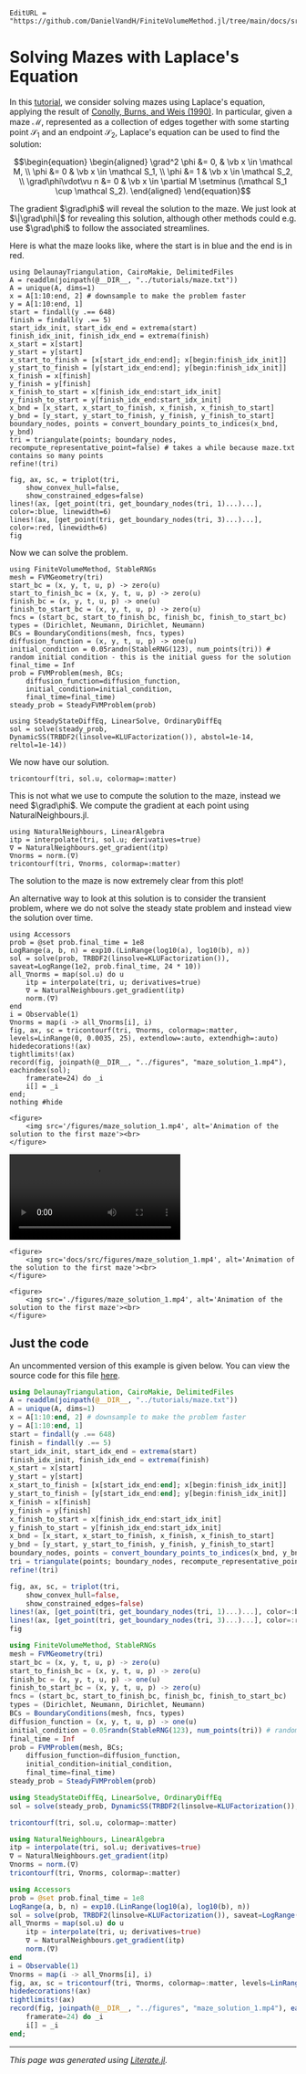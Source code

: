 ```@meta
EditURL = "https://github.com/DanielVandH/FiniteVolumeMethod.jl/tree/main/docs/src/literate_tutorials/solving_mazes_with_laplaces_equation.jl"
```

# Solving Mazes with Laplace's Equation
In this [tutorial](solving_mazes_with_laplaces_equation.md), we consider solving
mazes using Laplace's equation, applying the result of
[Conolly, Burns, and Weis (1990)](https://doi.org/10.1109/ROBOT.1990.126315).
In particular, given a maze $\mathcal M$, represented as a collection of edges together with some starting point
$\mathcal S_1$ and an endpoint $\mathcal S_2$,
Laplace's equation can be used to find the solution:
```math
\begin{equation}
\begin{aligned}
\grad^2 \phi &= 0, & \vb x \in \mathcal M, \\
\phi &= 0 & \vb x \in \mathcal S_1, \\
\phi &= 1 & \vb x \in \mathcal S_2, \\
\grad\phi\vdot\vu n &= 0 & \vb x \in \partial M \setminus (\mathcal S_1 \cup \mathcal S_2).
\end{aligned}
\end{equation}
```
The gradient $\grad\phi$ will reveal the solution to the maze.  We just look at $\|\grad\phi\|$
for revealing this solution, although other methods could e.g. use $\grad\phi$ to follow
the associated streamlines.

 Here is what the maze
looks like, where the start is in blue and the end is in red.

````@example solving_mazes_with_laplaces_equation
using DelaunayTriangulation, CairoMakie, DelimitedFiles
A = readdlm(joinpath(@__DIR__, "../tutorials/maze.txt"))
A = unique(A, dims=1)
x = A[1:10:end, 2] # downsample to make the problem faster
y = A[1:10:end, 1]
start = findall(y .== 648)
finish = findall(y .== 5)
start_idx_init, start_idx_end = extrema(start)
finish_idx_init, finish_idx_end = extrema(finish)
x_start = x[start]
y_start = y[start]
x_start_to_finish = [x[start_idx_end:end]; x[begin:finish_idx_init]]
y_start_to_finish = [y[start_idx_end:end]; y[begin:finish_idx_init]]
x_finish = x[finish]
y_finish = y[finish]
x_finish_to_start = x[finish_idx_end:start_idx_init]
y_finish_to_start = y[finish_idx_end:start_idx_init]
x_bnd = [x_start, x_start_to_finish, x_finish, x_finish_to_start]
y_bnd = [y_start, y_start_to_finish, y_finish, y_finish_to_start]
boundary_nodes, points = convert_boundary_points_to_indices(x_bnd, y_bnd)
tri = triangulate(points; boundary_nodes, recompute_representative_point=false) # takes a while because maze.txt contains so many points
refine!(tri)

fig, ax, sc, = triplot(tri,
    show_convex_hull=false,
    show_constrained_edges=false)
lines!(ax, [get_point(tri, get_boundary_nodes(tri, 1)...)...], color=:blue, linewidth=6)
lines!(ax, [get_point(tri, get_boundary_nodes(tri, 3)...)...], color=:red, linewidth=6)
fig
````

Now we can solve the problem.

````@example solving_mazes_with_laplaces_equation
using FiniteVolumeMethod, StableRNGs
mesh = FVMGeometry(tri)
start_bc = (x, y, t, u, p) -> zero(u)
start_to_finish_bc = (x, y, t, u, p) -> zero(u)
finish_bc = (x, y, t, u, p) -> one(u)
finish_to_start_bc = (x, y, t, u, p) -> zero(u)
fncs = (start_bc, start_to_finish_bc, finish_bc, finish_to_start_bc)
types = (Dirichlet, Neumann, Dirichlet, Neumann)
BCs = BoundaryConditions(mesh, fncs, types)
diffusion_function = (x, y, t, u, p) -> one(u)
initial_condition = 0.05randn(StableRNG(123), num_points(tri)) # random initial condition - this is the initial guess for the solution
final_time = Inf
prob = FVMProblem(mesh, BCs;
    diffusion_function=diffusion_function,
    initial_condition=initial_condition,
    final_time=final_time)
steady_prob = SteadyFVMProblem(prob)
````

````@example solving_mazes_with_laplaces_equation
using SteadyStateDiffEq, LinearSolve, OrdinaryDiffEq
sol = solve(steady_prob, DynamicSS(TRBDF2(linsolve=KLUFactorization()), abstol=1e-14, reltol=1e-14))
````

We now have our solution.

````@example solving_mazes_with_laplaces_equation
tricontourf(tri, sol.u, colormap=:matter)
````

This is not what we use to compute the solution to the maze,
instead we need $\grad\phi$. We compute the gradient at each point using
NaturalNeighbours.jl.

````@example solving_mazes_with_laplaces_equation
using NaturalNeighbours, LinearAlgebra
itp = interpolate(tri, sol.u; derivatives=true)
∇ = NaturalNeighbours.get_gradient(itp)
∇norms = norm.(∇)
tricontourf(tri, ∇norms, colormap=:matter)
````

The solution to the maze is now extremely clear from this plot!

An alternative way to look at this solution is to
consider the transient problem, where we do not solve the
steady state problem and instead view the solution over time.

````@example solving_mazes_with_laplaces_equation
using Accessors
prob = @set prob.final_time = 1e8
LogRange(a, b, n) = exp10.(LinRange(log10(a), log10(b), n))
sol = solve(prob, TRBDF2(linsolve=KLUFactorization()), saveat=LogRange(1e2, prob.final_time, 24 * 10))
all_∇norms = map(sol.u) do u
    itp = interpolate(tri, u; derivatives=true)
    ∇ = NaturalNeighbours.get_gradient(itp)
    norm.(∇)
end
i = Observable(1)
∇norms = map(i -> all_∇norms[i], i)
fig, ax, sc = tricontourf(tri, ∇norms, colormap=:matter, levels=LinRange(0, 0.0035, 25), extendlow=:auto, extendhigh=:auto)
hidedecorations!(ax)
tightlimits!(ax)
record(fig, joinpath(@__DIR__, "../figures", "maze_solution_1.mp4"), eachindex(sol);
    framerate=24) do _i
    i[] = _i
end;
nothing #hide
````

```@raw html
<figure>
    <img src='/figures/maze_solution_1.mp4', alt='Animation of the solution to the first maze'><br>
</figure>
```
![](../figures/maze_solution_1.mp4)

```@raw html
<figure>
    <img src='docs/src/figures/maze_solution_1.mp4', alt='Animation of the solution to the first maze'><br>
</figure>
```
```@raw html
<figure>
    <img src='./figures/maze_solution_1.mp4', alt='Animation of the solution to the first maze'><br>
</figure>
```
## Just the code
An uncommented version of this example is given below.
You can view the source code for this file [here](https://github.com/DanielVandH/FiniteVolumeMethod.jl/tree/new-docs/docs/src/literate_tutorials/solving_mazes_with_laplaces_equation.jl).

```julia
using DelaunayTriangulation, CairoMakie, DelimitedFiles
A = readdlm(joinpath(@__DIR__, "../tutorials/maze.txt"))
A = unique(A, dims=1)
x = A[1:10:end, 2] # downsample to make the problem faster
y = A[1:10:end, 1]
start = findall(y .== 648)
finish = findall(y .== 5)
start_idx_init, start_idx_end = extrema(start)
finish_idx_init, finish_idx_end = extrema(finish)
x_start = x[start]
y_start = y[start]
x_start_to_finish = [x[start_idx_end:end]; x[begin:finish_idx_init]]
y_start_to_finish = [y[start_idx_end:end]; y[begin:finish_idx_init]]
x_finish = x[finish]
y_finish = y[finish]
x_finish_to_start = x[finish_idx_end:start_idx_init]
y_finish_to_start = y[finish_idx_end:start_idx_init]
x_bnd = [x_start, x_start_to_finish, x_finish, x_finish_to_start]
y_bnd = [y_start, y_start_to_finish, y_finish, y_finish_to_start]
boundary_nodes, points = convert_boundary_points_to_indices(x_bnd, y_bnd)
tri = triangulate(points; boundary_nodes, recompute_representative_point=false) # takes a while because maze.txt contains so many points
refine!(tri)

fig, ax, sc, = triplot(tri,
    show_convex_hull=false,
    show_constrained_edges=false)
lines!(ax, [get_point(tri, get_boundary_nodes(tri, 1)...)...], color=:blue, linewidth=6)
lines!(ax, [get_point(tri, get_boundary_nodes(tri, 3)...)...], color=:red, linewidth=6)
fig

using FiniteVolumeMethod, StableRNGs
mesh = FVMGeometry(tri)
start_bc = (x, y, t, u, p) -> zero(u)
start_to_finish_bc = (x, y, t, u, p) -> zero(u)
finish_bc = (x, y, t, u, p) -> one(u)
finish_to_start_bc = (x, y, t, u, p) -> zero(u)
fncs = (start_bc, start_to_finish_bc, finish_bc, finish_to_start_bc)
types = (Dirichlet, Neumann, Dirichlet, Neumann)
BCs = BoundaryConditions(mesh, fncs, types)
diffusion_function = (x, y, t, u, p) -> one(u)
initial_condition = 0.05randn(StableRNG(123), num_points(tri)) # random initial condition - this is the initial guess for the solution
final_time = Inf
prob = FVMProblem(mesh, BCs;
    diffusion_function=diffusion_function,
    initial_condition=initial_condition,
    final_time=final_time)
steady_prob = SteadyFVMProblem(prob)

using SteadyStateDiffEq, LinearSolve, OrdinaryDiffEq
sol = solve(steady_prob, DynamicSS(TRBDF2(linsolve=KLUFactorization()), abstol=1e-14, reltol=1e-14))

tricontourf(tri, sol.u, colormap=:matter)

using NaturalNeighbours, LinearAlgebra
itp = interpolate(tri, sol.u; derivatives=true)
∇ = NaturalNeighbours.get_gradient(itp)
∇norms = norm.(∇)
tricontourf(tri, ∇norms, colormap=:matter)

using Accessors
prob = @set prob.final_time = 1e8
LogRange(a, b, n) = exp10.(LinRange(log10(a), log10(b), n))
sol = solve(prob, TRBDF2(linsolve=KLUFactorization()), saveat=LogRange(1e2, prob.final_time, 24 * 10))
all_∇norms = map(sol.u) do u
    itp = interpolate(tri, u; derivatives=true)
    ∇ = NaturalNeighbours.get_gradient(itp)
    norm.(∇)
end
i = Observable(1)
∇norms = map(i -> all_∇norms[i], i)
fig, ax, sc = tricontourf(tri, ∇norms, colormap=:matter, levels=LinRange(0, 0.0035, 25), extendlow=:auto, extendhigh=:auto)
hidedecorations!(ax)
tightlimits!(ax)
record(fig, joinpath(@__DIR__, "../figures", "maze_solution_1.mp4"), eachindex(sol);
    framerate=24) do _i
    i[] = _i
end;
```

---

*This page was generated using [Literate.jl](https://github.com/fredrikekre/Literate.jl).*


